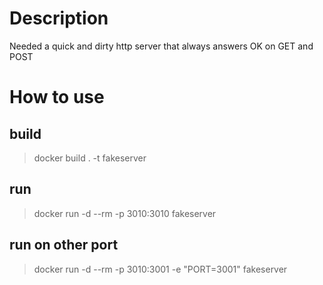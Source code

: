 # Description
Needed a quick and dirty http server that always answers OK on GET and POST

# How to use

## build
> docker build . -t fakeserver

## run

> docker run -d --rm -p 3010:3010 fakeserver

## run on other port

> docker run -d --rm -p 3010:3001 -e "PORT=3001" fakeserver
